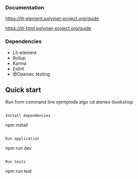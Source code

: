 
### Documentation

https://lit-element.polymer-project.org/guide

https://lit-html.polymer-project.org/guide



### Dependencies

- Lit-element
- Rollup
- Karma
- Eslint
- @Openwc testing

## Quick start

Run from command line
ejemplode algo
cd ateneo-bookshop
```

Install dependencies
```
npm install
```

Run application

```
npm run dev
```

Run tests

```
npm run test
```
